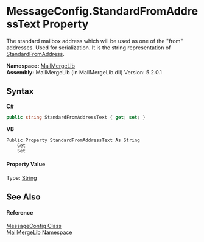 # MessageConfig.StandardFromAddressText Property 
 

The standard mailbox address which will be used as one of the "from" addresses. Used for serialization. It is the string representation of <a href="ce8c11b5-4cb4-5c9f-b9a4-b8723f812e19">StandardFromAddress</a>.

**Namespace:**&nbsp;<a href="31c6ebbe-d683-7561-7308-5a5ee1f76bf5">MailMergeLib</a><br />**Assembly:**&nbsp;MailMergeLib (in MailMergeLib.dll) Version: 5.2.0.1

## Syntax

**C#**<br />
``` C#
public string StandardFromAddressText { get; set; }
```

**VB**<br />
``` VB
Public Property StandardFromAddressText As String
	Get
	Set
```


#### Property Value
Type: <a href="http://msdn2.microsoft.com/en-us/library/s1wwdcbf" target="_blank">String</a>

## See Also


#### Reference
<a href="63d92bcd-f847-3da5-3222-d9f6e6ad8968">MessageConfig Class</a><br /><a href="31c6ebbe-d683-7561-7308-5a5ee1f76bf5">MailMergeLib Namespace</a><br />